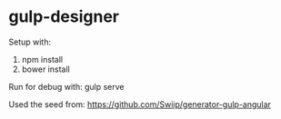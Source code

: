 gulp-designer
=============
Setup with:
1. npm install
2. bower install

Run for debug with: gulp serve

Used the seed from: https://github.com/Swiip/generator-gulp-angular

